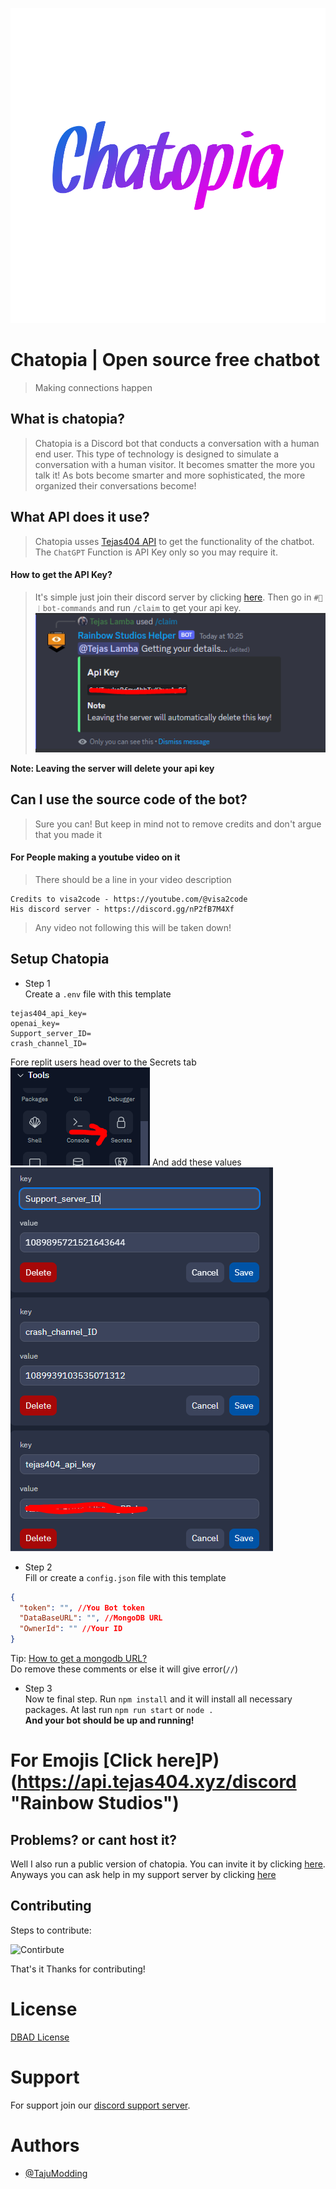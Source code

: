 ![profile](profile.png)

# Chatopia | Open source free chatbot

> Making connections happen

## What is chatopia?

> Chatopia is a Discord bot that conducts a conversation with a human end user. This type of technology is designed to simulate a conversation with a human visitor. It becomes smatter the more you talk it! As bots become smarter and more sophisticated, the more organized their conversations become!

## What API does it use?

> Chatopia usses [Tejas404 API](https://api.tejas404.xyz/ "Visit their site") to get the functionality of the chatbot. The `ChatGPT` Function is API Key only so you may require it.

#### How to get the API Key?

> It's simple just join their discord server by clicking [here](https://api.tejas404.xyz/discord "Rainbow Studios"). Then go in `#🤖︱bot-commands` and run `/claim` to get your api key.
> ![image](image.png)

**Note: Leaving the server will delete your api key**

## Can I use the source code of the bot?

> Sure you can! But keep in mind not to remove credits and don't argue that you made it

#### For People making a youtube video on it

> There should be a line in your video description

```
Credits to visa2code - https://youtube.com/@visa2code
His discord server - https://discord.gg/nP2fB7M4Xf
```

> Any video not following this will be taken down!

## Setup Chatopia

- Step 1 <br>
  Create a `.env` file with this template

```
tejas404_api_key=
openai_key=
Support_server_ID=
crash_channel_ID=
```

Fore replit users head over to the Secrets tab
![image](image_2.png)
And add these values
![image](image_3.png)

- Step 2 <br>
  Fill or create a `config.json` file with this template

```json
{
  "token": "", //You Bot token
  "DataBaseURL": "", //MongoDB URL
  "OwnerId": "" //Your ID
}
```

Tip: [How to get a mongodb URL?](https://www.youtube.com/watch?v=RQMWKRlMtH0 "YouTube Video") <br>
Do remove these comments or else it will give error(`//`)

- Step 3 <br>
  Now te final step. Run `npm install` and it will install all necessary packages. At last run `npm run start` or `node .`
  <br>
  **And your bot should be up and running!**
# For Emojis [Click here]P)(https://api.tejas404.xyz/discord "Rainbow Studios")

## Problems? or cant host it?

Well I also run a public version of chatopia. You can invite it by clicking [here](https://api.tejas404.xyz/chatopia_invite "Invite Chatopia!"). Anyways you can ask help in my support server by clicking [here](https://api.tejas404.xyz/discord "Rainbow Studios")

## Contributing

Steps to contribute:

![Contirbute](https://i.imgur.com/qN2RoJF.png)

That's it Thanks for contributing!

# License

[DBAD License](https://github.com/The-Rainbow-Studios/Chatopia/blob/main/LICENSE.md)

# Support

For support join our [discord support server](https://api.tejas404.xyz/discord).

# Authors

- [@TajuModding](https://github.com/TajuModding)
